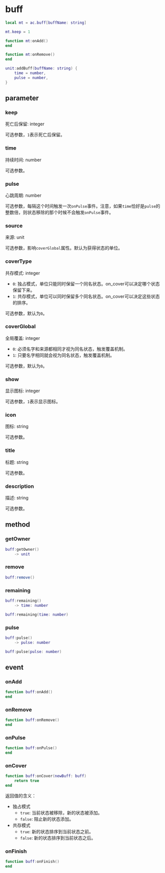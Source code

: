 # buff
```lua
local mt = ac.buff[buffName: string]

mt.keep = 1

function mt:onAdd()
end

function mt:onRemove()
end
```

```lua
unit:addBuff(buffName: string) {
    time = number,
    pulse = number,
}
```

## parameter

### keep
死亡后保留: integer

可选参数，`1`表示死亡后保留。

### time
持续时间: number

可选参数。

### pulse
心跳周期: number

可选参数，每隔这个时间触发一次`onPulse`事件。注意，如果`time`恰好是`pulse`的整数倍，则状态移除的那个时候不会触发`onPulse`事件。

### source
来源: unit

可选参数，影响`coverGlobal`属性。默认为获得状态的单位。

### coverType
共存模式: integer

* `0`: 独占模式，单位只能同时保留一个同名状态。on_cover可以决定哪个状态保留下来。
* `1`: 共存模式，单位可以同时保留多个同名状态。on_cover可以决定这些状态的排序。

可选参数，默认为`0`。

### coverGlobal
全局覆盖: integer

* `0`: 必须名字和来源都相同才视为同名状态，触发覆盖机制。
* `1`: 只要名字相同就会视为同名状态，触发覆盖机制。

可选参数，默认为`0`。

### show
显示图标: integer

可选参数，`1`表示显示图标。

### icon
图标: string

可选参数。

### title
标题: string

可选参数。

### description
描述: string

可选参数。

## method

### getOwner
```lua
buff:getOwner()
    -> unit
```

### remove
```lua
buff:remove()
```

### remaining
```lua
buff:remaining()
    -> time: number

buff:remaining(time: number)
```

### pulse
```lua
buff:pulse()
    -> pulse: number

buff:pulse(pulse: number)
```

## event

### onAdd
```lua
function buff:onAdd()
end
```

### onRemove
```lua
function buff:onRemove()
end
```

### onPulse
```lua
function buff:onPulse()
end
```

### onCover
```lua
function buff:onCover(newBuff: buff)
    return true
end
```

返回值的含义：

* 独占模式
    * `true`: 当前状态被移除，新的状态被添加。
    * `false`: 阻止新的状态添加。
* 共存模式
    * `true`: 新的状态排序到当前状态之前。
    * `false`: 新的状态排序到当前状态之后。

### onFinish
```lua
function buff:onFinish()
end
```
